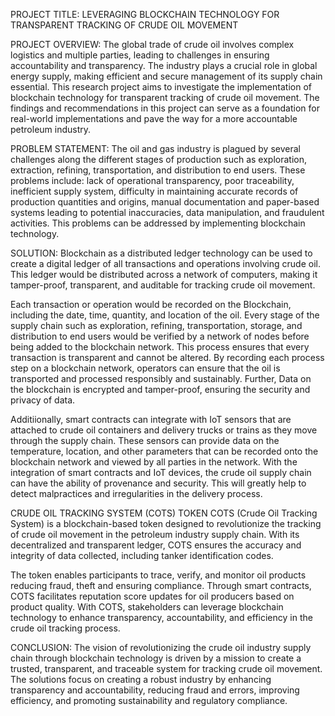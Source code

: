 PROJECT TITLE: LEVERAGING BLOCKCHAIN TECHNOLOGY FOR TRANSPARENT TRACKING OF CRUDE OIL MOVEMENT

PROJECT OVERVIEW:
The global trade of crude oil involves complex logistics and multiple parties, leading to challenges in ensuring accountability and transparency. The industry plays a crucial role in global energy supply, making efficient and secure management of its supply chain essential. This research project aims to investigate the implementation of blockchain technology for transparent tracking of crude oil movement. The findings and recommendations in this project can serve as a foundation for real-world implementations and pave the way for a more accountable petroleum industry.

PROBLEM STATEMENT:
The oil and gas industry is plagued by several challenges along the different stages of production such as exploration, extraction, refining, transportation, and distribution to end users. These problems include: lack of operational transparency, poor traceability, inefficient supply system, difficulty in maintaining accurate records of production quantities and origins, manual documentation and paper-based systems leading to potential inaccuracies, data manipulation, and fraudulent activities. This problems can be addressed by implementing blockchain technology.

SOLUTION:
Blockchain as a distributed ledger technology can be used to create a digital ledger of all transactions and operations involving crude oil. This ledger would be distributed across a network of computers, making it tamper-proof, transparent, and auditable for tracking crude oil movement.

Each transaction or operation would be recorded on the Blockchain, including the date, time, quantity, and location of the oil. Every stage of the supply chain such as exploration, refining, transportation, storage, and distribution to end users would be verified by a network of nodes before being added to the blockchain network. This process ensures that every transaction is transparent and cannot be altered. By recording each process step on a blockchain network, operators can ensure that the oil is transported and processed responsibly and sustainably.
Further, Data on the blockchain is encrypted and tamper-proof, ensuring the security and privacy of data. 

Additiionally, smart contracts can integrate with IoT sensors that are attached to crude oil containers and delivery trucks or trains as they move through the supply chain. These sensors can provide data on the temperature, location, and other parameters that can be recorded onto the blockchain network and viewed by all parties in the network. With the integration of smart contracts and IoT devices, the crude oil supply chain can have the ability of provenance and security. This will greatly help to detect malpractices and irregularities in the delivery process.

CRUDE OIL TRACKING SYSTEM (COTS) TOKEN
COTS (Crude Oil Tracking System) is a blockchain-based token designed to revolutionize the tracking of crude oil movement in the petroleum industry supply chain. With its decentralized and transparent ledger, COTS ensures the accuracy and integrity of data collected, including tanker identification codes. 

The token enables participants to trace, verify, and monitor oil products reducing fraud, theft and ensuring compliance. Through smart contracts, COTS facilitates reputation score updates for oil producers based on product quality. With COTS, stakeholders can leverage blockchain technology to enhance transparency, accountability, and efficiency in the crude oil tracking process.

CONCLUSION:
The vision of revolutionizing the crude oil industry supply chain through blockchain technology is driven by a mission to create a trusted, transparent, and traceable system for tracking crude oil movement. The solutions focus on creating a robust industry by enhancing transparency and accountability, reducing fraud and errors, improving efficiency, and promoting sustainability and regulatory compliance.
